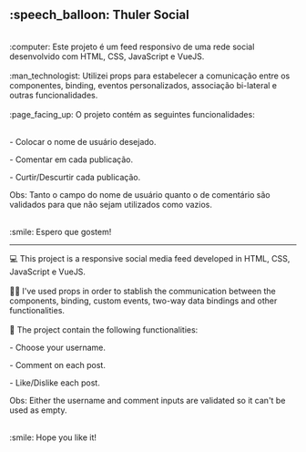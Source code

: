 <h2>:speech_balloon: Thuler Social</h2>
<br>
:computer: Este projeto é um feed responsivo de uma rede social desenvolvido com HTML, CSS, JavaScript e VueJS.
<br>
<br>
:man_technologist: Utilizei props para estabelecer a comunicação entre os componentes, binding, eventos personalizados, associação bi-lateral e outras funcionalidades.
<br>
<br>
:page_facing_up: O projeto contém as seguintes funcionalidades:
<br>
<br>
<p>- Colocar o nome de usuário desejado.</p>
<p>- Comentar em cada publicação.</p>
<p>- Curtir/Descurtir cada publicação.</p>
<p>Obs: Tanto o campo do nome de usuário quanto o de comentário são validados para que não sejam utilizados como vazios.</p>
<br>
:smile: Espero que gostem!

<hr>

:computer: This project is a responsive social media feed developed in HTML, CSS, JavaScript e VueJS.
<br>
<br>
:man_technologist: I've used props in order to stablish the communication between the components, binding, custom events, two-way data bindings and other functionalities.
<br>
<br>
:page_facing_up: The project contain the following functionalities:
<br>
<p>- Choose your username.</p>
<p>- Comment on each post.</p>
<p>- Like/Dislike each post.</p>
<p>Obs: Either the username and comment inputs are validated so it can't be used as empty.</p>
<br>
:smile: Hope you like it!
